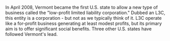 
In April 2008, Vermont became the first U.S. state to allow a new type of business called the "low-profit limited liability corporation." Dubbed an L3C, this entity is a corporation - but not as we typically think of it. L3C operate like a for-profit business generating at least modest profits, but its primary aim is to offer significant social benefits. Three other U.S. states have followed Vermont's lead.
